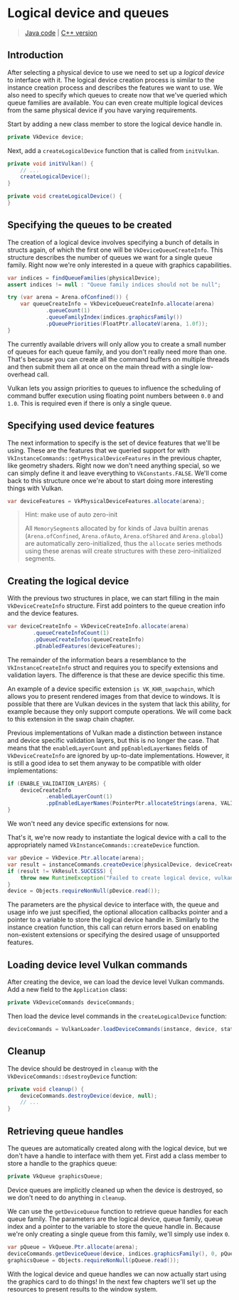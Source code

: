 # Logical device and queues

> [Java code](https://github.com/club-doki7/vulkan4j/tree/master/modules/tutorial/src/main/java/tutorial/vulkan/part01/ch04/Main.java) | [C++ version](https://vulkan-tutorial.com/Drawing_a_triangle/Setup/Logical_device_and_queues)

## Introduction

After selecting a physical device to use we need to set up a *logical device* to interface with it. The logical device creation process is similar to the instance creation process and describes the features we want to use. We also need to specify which queues to create now that we've queried which queue families are available. You can even create multiple logical devices from the same physical device if you have varying requirements.

Start by adding a new class member to store the logical device handle in.

```java
private VkDevice device;
```

Next, add a `createLogicalDevice` function that is called from `initVulkan`.

```java
private void initVulkan() {
    // ...
    createLogicalDevice();
}

private void createLogicalDevice() {
}
```

## Specifying the queues to be created

The creation of a logical device involves specifying a bunch of details in structs again, of which the first one will be `VkDeviceQueueCreateInfo`. This structure describes the number of queues we want for a single queue family. Right now we're only interested in a queue with graphics capabilities.

```java
var indices = findQueueFamilies(physicalDevice);
assert indices != null : "Queue family indices should not be null";

try (var arena = Arena.ofConfined()) {
    var queueCreateInfo = VkDeviceQueueCreateInfo.allocate(arena)
            .queueCount(1)
            .queueFamilyIndex(indices.graphicsFamily())
            .pQueuePriorities(FloatPtr.allocateV(arena, 1.0f));
}
```

The currently available drivers will only allow you to create a small number of queues for each queue family, and you don't really need more than one. That's because you can create all the command buffers on multiple threads and then submit them all at once on the main thread with a single low-overhead call.

Vulkan lets you assign priorities to queues to influence the scheduling of command buffer execution using floating point numbers between `0.0` and `1.0`. This is required even if there is only a single queue.

## Specifying used device features

The next information to specify is the set of device features that we'll be using. These are the features that we queried support for with `VkInstanceCommands::getPhysicalDeviceFeatures` in the previous chapter, like geometry shaders. Right now we don't need anything special, so we can simply define it and leave everything to `VkConstants.FALSE`. We'll come back to this structure once we're about to start doing more interesting things with Vulkan.

```java
var deviceFeatures = VkPhysicalDeviceFeatures.allocate(arena);
```

> Hint: make use of auto zero-init
> 
> All `MemorySegment`s allocated by for kinds of Java builtin arenas (`Arena.ofConfined`, `Arena.ofAuto`, `Arena.ofShared` and `Arena.global`) are automatically zero-initialized, thus the `allocate` series methods using these arenas will create structures with these zero-initialized segments.

## Creating the logical device

With the previous two structures in place, we can start filling in the main `VkDeviceCreateInfo` structure. First add pointers to the queue creation info and the device features.
```java
var deviceCreateInfo = VkDeviceCreateInfo.allocate(arena)
        .queueCreateInfoCount(1)
        .pQueueCreateInfos(queueCreateInfo)
        .pEnabledFeatures(deviceFeatures);
```

The remainder of the information bears a resemblance to the `VkInstanceCreateInfo` struct and requires you to specify extensions and validation layers. The difference is that these are device specific this time.

An example of a device specific extension `is VK_KHR_swapchain`, which allows you to present rendered images from that device to windows. It is possible that there are Vulkan devices in the system that lack this ability, for example because they only support compute operations. We will come back to this extension in the swap chain chapter.

Previous implementations of Vulkan made a distinction between instance and device specific validation layers, but this is no longer the case. That means that the `enabledLayerCount` and `ppEnabledLayerNames` fields of `VkDeviceCreateInfo` are ignored by up-to-date implementations. However, it is still a good idea to set them anyway to be compatible with older implementations:

```java
if (ENABLE_VALIDATION_LAYERS) {
    deviceCreateInfo
            .enabledLayerCount(1)
            .ppEnabledLayerNames(PointerPtr.allocateStrings(arena, VALIDATION_LAYER_NAME));
}
```

We won't need any device specific extensions for now.

That's it, we're now ready to instantiate the logical device with a call to the appropriately named `VkInstanceCommands::createDevice` function.

```java
var pDevice = VkDevice.Ptr.allocate(arena);
var result = instanceCommands.createDevice(physicalDevice, deviceCreateInfo, null, pDevice);
if (result != VkResult.SUCCESS) {
    throw new RuntimeException("Failed to create logical device, vulkan error code: " + VkResult.explain(result));
}
device = Objects.requireNonNull(pDevice.read());
```

The parameters are the physical device to interface with, the queue and usage info we just specified, the optional allocation callbacks pointer and a pointer to a variable to store the logical device handle in. Similarly to the instance creation function, this call can return errors based on enabling non-existent extensions or specifying the desired usage of unsupported features.

## Loading device level Vulkan commands

After creating the device, we can load the device level Vulkan commands. Add a new field to the `Application` class:

```java
private VkDeviceCommands deviceCommands;
```

Then load the device level commands in the `createLogicalDevice` function:

```java
deviceCommands = VulkanLoader.loadDeviceCommands(instance, device, staticCommands);
```

## Cleanup

The device should be destroyed in `cleanup` with the `VkDeviceCommands::dsestroyDevice` function:

```java
private void cleanup() {
    deviceCommands.destroyDevice(device, null);
    // ...
}
```

## Retrieving queue handles

The queues are automatically created along with the logical device, but we don't have a handle to interface with them yet. First add a class member to store a handle to the graphics queue:

```java
private VkQueue graphicsQueue;
```

Device queues are implicitly cleaned up when the device is destroyed, so we don't need to do anything in `cleanup`.

We can use the `getDeviceQueue` function to retrieve queue handles for each queue family. The parameters are the logical device, queue family, queue index and a pointer to the variable to store the queue handle in. Because we're only creating a single queue from this family, we'll simply use index `0`.

```java
var pQueue = VkQueue.Ptr.allocate(arena);
deviceCommands.getDeviceQueue(device, indices.graphicsFamily(), 0, pQueue);
graphicsQueue = Objects.requireNonNull(pQueue.read());
```

With the logical device and queue handles we can now actually start using the graphics card to do things! In the next few chapters we'll set up the resources to present results to the window system.
